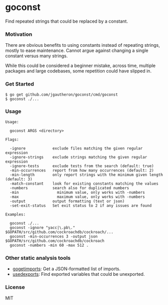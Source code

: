 # goconst

Find repeated strings that could be replaced by a constant.

### Motivation

There are obvious benefits to using constants instead of repeating strings, mostly to ease maintenance. Cannot argue against changing a single constant versus many strings.

While this could be considered a beginner mistake, across time, multiple packages and large codebases, some repetition could have slipped in.

### Get Started

    $ go get github.com/jgautheron/goconst/cmd/goconst
    $ goconst ./...

### Usage

```
Usage:

  goconst ARGS <directory>

Flags:

  -ignore            exclude files matching the given regular expression
  -ignore-strings    exclude strings matching the given regular expression  
  -ignore-tests      exclude tests from the search (default: true)
  -min-occurrences   report from how many occurrences (default: 2)
  -min-length        only report strings with the minimum given length (default: 3)
  -match-constant    look for existing constants matching the values
  -numbers           search also for duplicated numbers
  -min          	   minimum value, only works with -numbers
  -max          	   maximum value, only works with -numbers
  -output            output formatting (text or json)
  -set-exit-status   Set exit status to 2 if any issues are found

Examples:

  goconst ./...
  goconst -ignore "yacc|\.pb\." $GOPATH/src/github.com/cockroachdb/cockroach/...
  goconst -min-occurrences 3 -output json $GOPATH/src/github.com/cockroachdb/cockroach
  goconst -numbers -min 60 -max 512 .
```

### Other static analysis tools

- [gogetimports](https://github.com/jgautheron/gogetimports): Get a JSON-formatted list of imports.
- [usedexports](https://github.com/jgautheron/usedexports): Find exported variables that could be unexported.

### License
MIT
